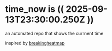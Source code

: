 # time_now is (( 2025-09-13T23:30:00.250Z ))

an automated repo that shows the currnent time

inspired by [breakingheatmap](https://github.com/breakingheatmap/breakingheatmap)